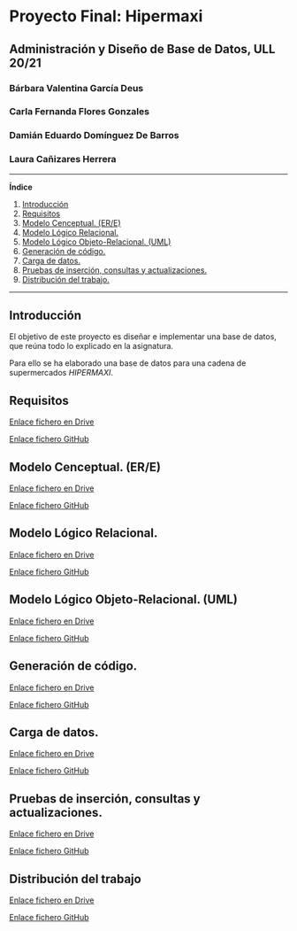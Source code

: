 # Proyecto Final: Hipermaxi

## Administración y Diseño de Base de Datos, ULL 20/21

### Bárbara Valentina García Deus
### Carla Fernanda Flores Gonzales
### Damián Eduardo Domínguez De Barros
### Laura Cañizares Herrera

---

**Índice**
1. [Introducción](#id1)
2. [Requisitos](#id2)
3. [Modelo Cenceptual. (ER/E)](#id3)
4. [Modelo Lógico Relacional.](#id4)
5. [Modelo Lógico Objeto-Relacional. (UML)](#id5)
6. [Generación de código.](#id6)
7. [Carga de datos.](#id7)
8. [Pruebas de inserción, consultas y actualizaciones.](#id8)
9. [Distribución del trabajo.](#id9)

---

## Introducción <a name="id1"></a>

El objetivo de este proyecto es diseñar e implementar una base de datos, que
reúna todo lo explicado en la asignatura.

Para ello se ha elaborado una base de datos para una cadena de supermercados
_HIPERMAXI_.

## Requisitos <a name="id2"></a>

[Enlace fichero en Drive](https://docs.google.com/document/d/1x1zKe4qojsrgphWF1TvgbND3Ts7qp3SP8CeBYcDKinc/edit?usp=sharing)

[Enlace fichero GitHub]()

## Modelo Cenceptual. (ER/E) <a name="id3"></a>

[Enlace fichero en Drive](https://drive.google.com/file/d/1GJy4JfNPx39tZcfFZRh8x21HysxDYN7n/view?usp=sharing)

[Enlace fichero GitHub]()

## Modelo Lógico Relacional. <a name="id4"></a>

[Enlace fichero en Drive](https://docs.google.com/document/d/1WlTSTlUDNsyYXpTW4bwEPIpKKr12KX07K2EUqJgHf_o/edit?usp=sharing)

[Enlace fichero GitHub]()

## Modelo Lógico Objeto-Relacional. (UML) <a name="id5"></a>

[Enlace fichero en Drive](https://docs.google.com/document/d/1zJbFIgZ10moBuEPyg-sOZigqiQVZBPQT6U_azwMDmhU/edit?usp=sharing)

[Enlace fichero GitHub]()

## Generación de código. <a name="id6"></a>

[Enlace fichero en Drive](https://docs.google.com/document/d/1wRnqzZpHHJnkk3bldhIyVxk9te2iULk8bCKJSpr-YXE/edit?usp=sharing)

[Enlace fichero GitHub]()

## Carga de datos. <a name="id7"></a>

[Enlace fichero en Drive](https://docs.google.com/document/d/1j1kHPoKIRMANl5rRZBUuT4MysdHT38u8KqquDptlNjo/edit?usp=sharing)

[Enlace fichero GitHub]()

## Pruebas de inserción, consultas y actualizaciones. <a name="id8"></a>

[Enlace fichero en Drive](https://docs.google.com/document/d/1vJ4jv6-dewMLYebX1AJ9ULqw35Ozzp8XWgYgQoqBTZk/edit?usp=sharing)

[Enlace fichero GitHub](FicherosEntrega/PruebasInsercionConsultasActualizaciones.pdf)

## Distribución del trabajo <a name="id9"></a>

[Enlace fichero en Drive](https://docs.google.com/spreadsheets/d/1R9xh1rUozo0ALwuKw0e6aCe9nvjQCq6py9_NN8HT0Rw/edit?usp=sharing)

[Enlace fichero GitHub]()